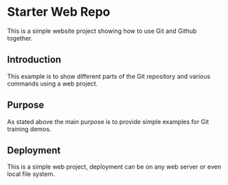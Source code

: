 # Starter Web Repo

This is a simple website project showing how to use Git and Github together.
## Introduction

This example is to show different parts of the Git repository and various commands using a web project.
## Purpose

As stated above the main purpose is to provide simple examples for Git training demos.
## Deployment

This is a simple web project, deployment can be on any web server or even local file system.